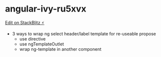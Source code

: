 # angular-ivy-ru5xvx

[Edit on StackBlitz ⚡️](https://stackblitz.com/edit/angular-ivy-ru5xvx)

+ 3 ways to wrap ng select header/label template for re-useable propose
  + use directive
  + use ngTemplateOutlet
  + wrap ng-template in another component
